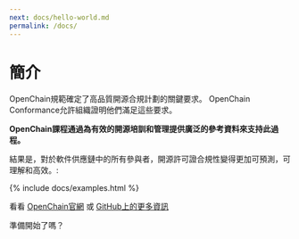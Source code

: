 ```yaml
---
next: docs/hello-world.md
permalink: /docs/
---
```


# 簡介

OpenChain規範確定了高品質開源合規計劃的關鍵要求。 OpenChain Conformance允許組織證明他們滿足這些要求。

**OpenChain課程通過為有效的開源培訓和管理提供廣泛的參考資料來支持此過程。**

結果是，對於軟件供應鏈中的所有參與者，開源許可證合規性變得更加可預測，可理解和高效。:

{% include docs/examples.html %}

看看 [OpenChain官網](https://www.openchainproject.org/) 或 [GitHub上的更多資訊](https://github.com/openchainproject)

準備開始了嗎？